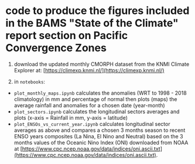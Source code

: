 # code to produce the figures included in the BAMS "State of the Climate" report section on Pacific Convergence Zones 

1) download the updated monthly CMORPH dataset from the KNMI Climate Explorer at: [https://climexp.knmi.nl/](https://climexp.knmi.nl/) 

2) in `notebooks`: 

+ `plot_monthly_maps.ipynb` calculates the anomalies (WRT to 1998 - 2018 climatology) in mm and percentage of normal then plots (maps) the average rainfall and anomalies for a chosen date (year-month) 
+ `plot_sectors.ipynb` calculates the longitudinal sectors averages and plots (x-axis = Rainfall in mm, y-axis = latitude)
+ `plot_ENSOs_vs_current_year.ipynb` calculates longitudinal sector averages as above and compares a chosen 3 months season to recent ENSO years composites (La Nina, El Nino and Neutral) based on the 3 months values of the Oceanic Nino Index (ONI) downloaded from NOAA at [https://www.cpc.ncep.noaa.gov/data/indices/oni.ascii.txt](https://www.cpc.ncep.noaa.gov/data/indices/oni.ascii.txt). 

